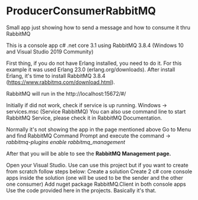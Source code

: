 # ProducerConsumerRabbitMQ
Small app just showing how to send a message and how to consume it thru RabbitMQ

This is a console app c# .net core 3.1 using RabbitMQ 3.8.4 (Windows 10 and Visual Studio 2019 Community)

First thing, if you do not have Erlang installed, you need to do it. For this example it was used Erlang 23.0 (erlang.org/downloads).
After install Erlang, it's time to install RabbitMQ 3.8.4 (https://www.rabbitmq.com/download.html).

RabbitMQ will run in the http://localhost:15672/#/

Initially if did not work, check if service is up running.
Windows -> services.msc (Service RabbitMQ)
You can also use command line to start RabbitMQ Service, please check it in RabbitMQ Documentation.

Normally it's not showing the app in the page mentioned above
Go to Menu and find RabbitMQ Command Prompt and execute the command -> *rabbitmq-plugins enable rabbitmq_management*

After that you will be able to see the **RabbitMQ Management page.**

Open your Visual Studio.
Use can use this project but if you want to create from scratch follow steps below:
Create a solution
Create 2 c# core console apps inside the solution (one will be used to be the sender and the other one consumer)
Add nuget package RabbitMQ.Client in both console apps
Use the code provided here in the projects.
Basically it's that.
